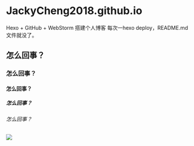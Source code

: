 # JackyCheng2018.github.io
Hexo + GitHub + WebStorm 搭建个人博客
每次一hexo deploy，README.md文件就没了。
## 怎么回事？
### 怎么回事？
#### 怎么回事？
##### 怎么回事？
###### 怎么回事？
![](../public/images/avatar.gif.png)